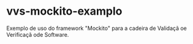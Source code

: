 # vvs-mockito-examplo
Exemplo de uso do framework "Mockito" para a cadeira de Validaçã oe Verificaçã ode Software.
